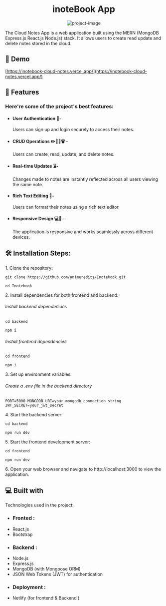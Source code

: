 <h1 align="center" id="title">inoteBook App</h1>

<p align="center"><img src="https://socialify.git.ci/animeredits/Inotebook/image?description=1&descriptionEditable=The%20Cloud%20Notes%20App%20is%20a%20web%20application%20built%20using%20the%20MERN%20(MongoDB%2C%20Express.js%2C%20React.js%2C%20Node.js)%20stack.%20It%20allows%20users%20to%20create%2C%20read%2C%20update%2C%20and%20delete%20notes%20stored%20in%20the%20cloud.&font=Raleway&logo=https%3A%2F%2Fupload.wikimedia.org%2Fwikipedia%2Fcommons%2Fthumb%2F3%2F30%2FReact_Logo_SVG.svg%2F1024px-React_Logo_SVG.svg.png&name=1&pattern=Charlie%20Brown&theme=Dark" alt="project-image"></p>

<p id="description">The Cloud Notes App is a web application built using the MERN (MongoDB Express.js React.js Node.js) stack. It allows users to create read update and delete notes stored in the cloud.</p>

<h2>🚀 Demo</h2>

[https://inotebook-cloud-notes.vercel.app/](https://inotebook-cloud-notes.vercel.app/)

  
  
<h2>🧐 Features</h2>

<h3>Here're some of the project's best features:</h3>

*  <h4> User Authentication 👤- </h4>
   Users can sign up and login securely to access their notes.
*  <h4> CRUD Operations ✏️📖📝🗑 - </h4>
    Users can create, read, update, and delete notes.
*  <h4> Real-time Updates ⌛- </h4>
    Changes made to notes are instantly reflected across all users viewing the same note.
*  <h4> Rich Text Editing 📝- </h4>
    Users can format their notes using a rich text editor.
* <h4>  Responsive Design 💻📲 - </h4>
    The application is responsive and works seamlessly across different devices.

<h2>🛠️ Installation Steps:</h2>

<p>1. Clone the repository:</p>

```
git clone https://github.com/animeredits/Inotebook.git
```

```
cd Inotebook
```

<p>2. Install dependencies for both frontend and backend:</p>
      <h6>Install backend dependencies</h6>

```
cd backend 
```

```
npm i
```
<h6>Install frontend dependencies </h6>

```
cd frontend 
```

```
npm i
```

<p>3. Set up environment variables:</p>
 <h6> Create a .env file in the backend directory</h6>


```
PORT=5000 MONGODB_URI=your_mongodb_connection_string JWT_SECRET=your_jwt_secret
```

<p>4. Start the backend server:</p>

```
cd backend
```

```
npm run dev 
```

<p>5. Start the frontend development server:</p>

```
cd frontend
```

```
npm run dev 
```

<p>6. Open your web browser and navigate to http://localhost:3000 to view the application.</p>

  
  
<h2>💻 Built with</h2>

Technologies used in the project:

* <h3>  Fronted :</h3>
*  React.js
*  Bootstrap
* <h3>  Backend : </h3>
*   Node.js
*   Express.js
*   MongoDB (with Mongoose ORM)
*   JSON Web Tokens (JWT) for authentication
*   <h3>Deployment :</h3>
*   Netlify (for frontend & Backend )
#
